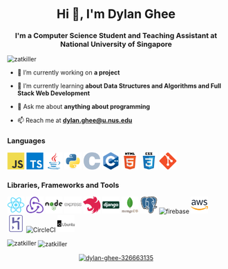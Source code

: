 <h1 align="center">Hi 👋, I'm Dylan Ghee</h1>
<h3 align="center">I'm a Computer Science Student and Teaching Assistant at National University of Singapore</h3>

<p align="left"> 
  <img src="https://komarev.com/ghpvc/?username=zatkiller" alt="zatkiller" /> 
</p>

- 🔭 I’m currently working on **a project**

- 🌱 I’m currently learning **about Data Structures and Algorithms and Full Stack Web Development**

- 💬 Ask me about **anything about programming**

- 📫 Reach me at **dylan.ghee@u.nus.edu**

### Languages
<p align="left">
  <img src="https://raw.githubusercontent.com/devicons/devicon/master/icons/javascript/javascript-original.svg" alt="javascript" width="40" height="40"/> 
  <img src="https://raw.githubusercontent.com/devicons/devicon/master/icons/typescript/typescript-original.svg" alt="javascript" width="40" height="40"/> 
  <img src="https://raw.githubusercontent.com/devicons/devicon/master/icons/java/java-original.svg" alt="java" width="40" height="40"/> 
  <img src="https://raw.githubusercontent.com/devicons/devicon/master/icons/python/python-original.svg" alt="python" width="40" height="40"/>
  <img src="https://raw.githubusercontent.com/devicons/devicon/master/icons/c/c-original.svg" alt="c" width="40" height="40"/> 
  <img src="https://raw.githubusercontent.com/devicons/devicon/master/icons/cplusplus/cplusplus-original.svg" alt="cplusplus" width="40" height="40"/>
  <img src="https://raw.githubusercontent.com/devicons/devicon/master/icons/html5/html5-original-wordmark.svg" alt="html5" width="40" height="40"/> 
  <img src="https://raw.githubusercontent.com/devicons/devicon/master/icons/css3/css3-original-wordmark.svg" alt="css3" width="40" height="40"/> 
  <img src="https://raw.githubusercontent.com/devicons/devicon/master/icons/git/git-original.svg" alt="git" width="40" height="40"/> 
</p>

### Libraries, Frameworks and Tools
<p align="left">
  <img src="https://raw.githubusercontent.com/devicons/devicon/master/icons/react/react-original.svg" alt="react" width="40" height="40"/>  
  <img src="https://raw.githubusercontent.com/devicons/devicon/master/icons/redux/redux-original.svg" alt="redux" width="40" height="40"/>
  <img src="https://raw.githubusercontent.com/devicons/devicon/master/icons/nodejs/nodejs-original-wordmark.svg" alt="nodejs" width="40" height="40"/> 
  <img src="https://raw.githubusercontent.com/devicons/devicon/master/icons/express/express-original-wordmark.svg" alt="express" width="40" height="40"/> 
  <img src="https://raw.githubusercontent.com/devicons/devicon/master/icons/nestjs/nestjs-plain.svg" alt="nestjs" width="40" height="40"/> 
  <img src="https://raw.githubusercontent.com/devicons/devicon/master/icons/django/django-original.svg" alt="django" width="40" height="40"/> 
  <img src="https://raw.githubusercontent.com/devicons/devicon/master/icons/mongodb/mongodb-original-wordmark.svg" alt="mongodb" width="40" height="40"/> 
  <img src="https://raw.githubusercontent.com/devicons/devicon/master/icons/postgresql/postgresql-original.svg" alt="postgresql" width="40" height="40"/> 
  <img src="https://www.vectorlogo.zone/logos/firebase/firebase-icon.svg" alt="firebase" width="40" height="40"/>
  <img src="https://raw.githubusercontent.com/devicons/devicon/master/icons/amazonwebservices/amazonwebservices-original-wordmark.svg" alt="AWS" width="40" height="40"/> 
  <img src="https://raw.githubusercontent.com/devicons/devicon/master/icons/heroku/heroku-original.svg" alt="heroku" width="40" height="40"/>
  <img src="https://cdn.worldvectorlogo.com/logos/circleci.svg" alt="CircleCI" width="40" height="40"/> 
  <img src="https://raw.githubusercontent.com/devicons/devicon/master/icons/ubuntu/ubuntu-plain-wordmark.svg" alt="linux" width="40" height="40"/> 
</p>

<p>
  <img align="left" src="https://github-readme-stats.vercel.app/api/top-langs/?username=zatkiller&hide=TeX" alt="zatkiller" />
</p>

<p>&nbsp;<img align="center" src="https://github-readme-stats.vercel.app/api?username=zatkiller&show_icons=true" alt="zatkiller" /></p>

<p align="center">
  <a href="https://linkedin.com/in/dylan-ghee-326663135" target="blank">
    <img align="center" src="https://cdn.jsdelivr.net/npm/simple-icons@3.0.1/icons/linkedin.svg" alt="dylan-ghee-326663135" height="30" width="30" />
  </a>
</p>
